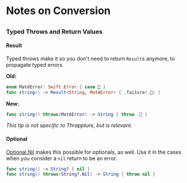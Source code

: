 # Notes on Conversion

## 

### Typed Throws and Return Values

#### Result

Typed throws make it so you don't need to return `Result`s anymore, to propagate typed errors.

**Old:**

```swift
enum MatéError: Swift.Error { case 🧉 }
func string() -> Result<String, MatéError> { .failure(.🧉) }
```

**New:**

```swift
func string() throws(MatéError) -> String { throw .🧉 }
```

*This tip is not specific to Thrappture, but is relevant.*

#### Optional

[Optional.Nil](<doc:Swift/Optional/Nil>) makes this possible for optionals, as well. Use it in the cases when you consider a `nil` return to be an error.

```swift
func string() -> String? { nil }
func string() throws(String?.Nil) -> String { throw nil }
```
